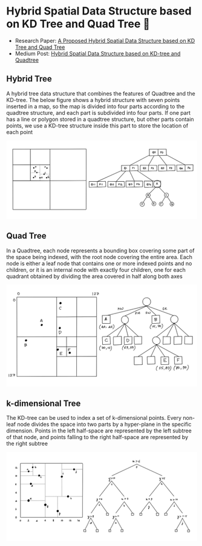 # Hybrid Spatial Data Structure based on KD Tree and Quad Tree 🚀

- Research Paper: [A Proposed Hybrid Spatial Data Structure based on KD Tree and Quad Tree](https://www.researchgate.net/publication/339433736_A_Proposed_Hybrid_Spatial_Data_Structure_based_on_KD_Tree_and_Quad_Tree)
- Medium Post: [Hybrid Spatial Data Structure based on KD-tree and Quadtree](https://pyblog.medium.com/hybrid-spatial-data-structure-based-on-kd-tree-and-quadtree-8c0c5eebdbbf)

## Hybrid Tree

A hybrid tree data structure that combines the features of Quadtree and the KD-tree.
The below figure shows a hybrid structure with seven points inserted in a map, so the map is divided into four parts according to the quadtree structure, and each part is subdivided into four parts. If one part has a line or polygon stored in a quadtree structure, but other parts contain points, we use a KD-tree structure inside this part to store the location of each point

<img src="./images/hybrid-tree.png">

## Quad Tree

In a Quadtree, each node represents a bounding box covering some part of the space being indexed, with the root node covering the entire area. Each node is either a leaf node that contains one or more indexed points and no children, or it is an internal node with exactly four children, one for each quadrant obtained by dividing the area covered in half along both axes

<img src="./images/quad-tree.png">

## k-dimensional Tree

The KD-tree can be used to index a set of k-dimensional points. Every non-leaf node divides the space into two parts by a hyper-plane in the specific dimension. Points in the left half-space are represented by the left subtree of that node, and points falling to the right half-space are represented by the right subtree

<img src="./images/kd-tree.png">

